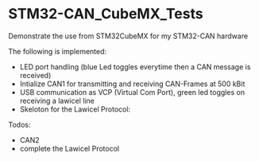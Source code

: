 # STM32-CAN_CubeMX_Tests
Demonstrate the  use from STM32CubeMX for my STM32-CAN hardware

The following is implemented:
* LED port handling (blue Led toggles everytime then a CAN message is received)
* Intialize CAN1 for transmitting and receiving CAN-Frames at 500 kBit
* USB communication as VCP  (Virtual Com Port), green led toggles on receiving a lawicel line
* Skeloton for the Lawicel Protocol: 


Todos:
* CAN2 
* complete the Lawicel Protocol
